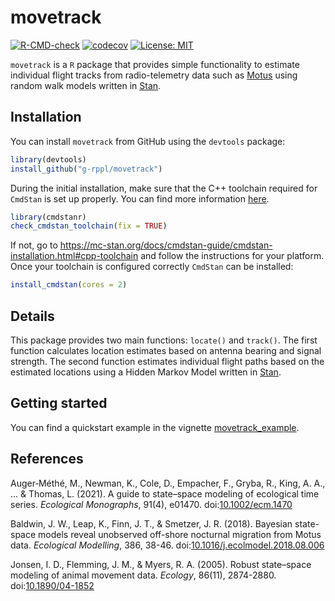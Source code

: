 # movetrack

[![R-CMD-check](https://github.com/g-rppl/movetrack/workflows/R-CMD-check/badge.svg)](https://github.com/g-rppl/movetrack/actions)
[![codecov](https://codecov.io/gh/g-rppl/movetrack/branch/main/graph/badge.svg)](https://app.codecov.io/gh/g-rppl/movetrack)
[![License: MIT](https://img.shields.io/badge/License-MIT-green.svg)](https://github.com/g-rppl/movetrack/blob/main/LICENSE)

`movetrack` is a `R` package that provides simple functionality to estimate individual flight tracks from radio-telemetry data such as [Motus](https://motus.org/) using random walk models written in [Stan](https://mc-stan.org/).

## Installation

You can install `movetrack` from GitHub using the `devtools` package:

```r
library(devtools)
install_github("g-rppl/movetrack")
```

During the initial installation, make sure that the C++ toolchain required for `CmdStan` is set up properly. You can find more information [here](https://mc-stan.org/cmdstanr/articles/cmdstanr.html).

```r
library(cmdstanr)
check_cmdstan_toolchain(fix = TRUE)
```

If not, go to <https://mc-stan.org/docs/cmdstan-guide/cmdstan-installation.html#cpp-toolchain> and follow the instructions for your platform. Once your toolchain is configured correctly `CmdStan` can be installed:

```r
install_cmdstan(cores = 2)
```

## Details

This package provides two main functions: `locate()` and `track()`. The first function calculates location estimates based on antenna bearing and signal strength. The second function estimates individual flight paths based on the estimated locations using a Hidden Markov Model written in [Stan](https://mc-stan.org/).

## Getting started
    
You can find a quickstart example in the vignette [movetrack_example](https://g-rppl.github.io/movetrack/articles/movetrack_example.html).

## References

Auger‐Méthé, M., Newman, K., Cole, D., Empacher, F., Gryba, R., King, A. A., ... & Thomas, L. (2021). A guide to state–space modeling of ecological time series. *Ecological Monographs*, 91(4), e01470. doi:[10.1002/ecm.1470](https://doi.org/10.1002/ecm.1470)

Baldwin, J. W., Leap, K., Finn, J. T., & Smetzer, J. R. (2018). Bayesian state-space models reveal unobserved off-shore nocturnal migration from Motus data. *Ecological Modelling*, 386, 38-46. doi:[10.1016/j.ecolmodel.2018.08.006](https://doi.org/10.1016/j.ecolmodel.2018.08.006)

Jonsen, I. D., Flemming, J. M., & Myers, R. A. (2005). Robust state–space modeling of animal movement data. *Ecology*, 86(11), 2874-2880. doi:[10.1890/04-1852](https://doi.org/10.1890/04-1852)
